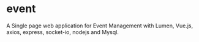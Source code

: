 # event
A Single page web application for Event Management with Lumen, Vue.js, axios, express, socket-io, nodejs and Mysql.
